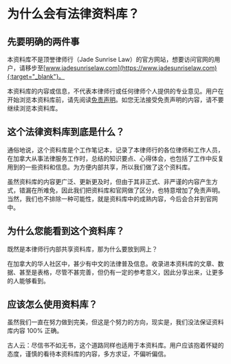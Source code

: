 # 为什么会有法律资料库？

## 先要明确的两件事

本资料库不是顶誉律师行（Jade Sunrise Law）的官方网站，想要访问官网的用户，请移步至[www.jadesunriselaw.com](https://www.jadesunriselaw.com){:target="_blank"}。

本资料库的内容或信息，不代表本律师行或任何律师个人提供的专业意见。用户在开始浏览本资料库前，请先阅读[免责声明](about/disclaimer.md)。如您无法接受免责声明的内容，请不要继续浏览本资料库。

## 这个法律资料库到底是什么？

通俗地说，这个资料库是个工作笔记本，记录了本律师行的各位律师和工作人员，在加拿大从事法律服务工作时，总结的知识要点、心得体会，也包括了工作中反复用到的一些资料和信息。为方便内部共享，所以我们做了这个资料库。

虽然资料库的内容更广泛、更新更及时，但由于其非正式、非严谨的内容产生方式，错漏在所难免，因此我们把资料库和官网做了区分，也特意增加了免责声明。当然，我们也不排除一种可能性，就是资料库中的成熟内容，今后会合并到官网中。


## 为什么您能看到这个资料库？

既然是本律师行内部共享资料库，那为什么要放到网上？

在加拿大的华人社区中，甚少有中文的法律普及信息。收录进本资料库的文章、数据、甚至是表格，尽管不甚完善，但仍有一定的参考意义，因此分享出来，让更多的人能够看到。

## 应该怎么使用资料库？

虽然我们一直在努力做到完美，但这是个努力的方向，现实是，我们没法保证资料库内容 100% 正确。

古人云：尽信书不如无书，这个道路同样也适用于本资料库。用户应该抱着怀疑的态度，谨慎的看待本资料库的内容，多方求证，不偏听偏信。





